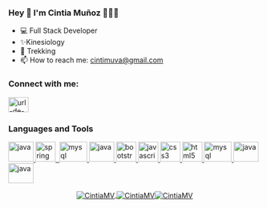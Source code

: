 ### Hey 👋 I'm Cintia Muñoz 👩🏻‍💻


- 💻  Full Stack Developer
-  ✨Kinesiology 
- 🌱 Trekking
- 📫 How to reach me: cintimuva@gmail.com
<h3 align="left">Connect with me:</h3>
<p align="left">
<a href="https://linkedin.com/in/cintia-munoz-valdes-kine/" target="blank"><img align="center" src="https://raw.githubusercontent.com/rahuldkjain/github-profile-readme-generator/master/src/images/icons/Social/linked-in-alt.svg" alt="url-de-linkedin" height="30" width="40" /></a>
</p>

<h3 align="left">Languages and Tools</h3>
    <p align="left"> <a href="#" target="_blank"> <img
                src="https://www.vectorlogo.zone/logos/java/java-icon.svg" alt="java"
                width="50" height="40" margin-right="3px"/> </a> <a href="https://spring.io/" target="_blank"> <img
                src="https://www.vectorlogo.zone/logos/springio/springio-icon.svg" alt="spring" width="40"
                height="40" margin-right="3px"/> </a>
                <a href="#" target="_blank"> <img
                </a> <a href="https://www.mysql.com/" target="_blank"> <img
                src="https://www.vectorlogo.zone/logos/mysql/mysql-icon.svg" alt="mysql"
                width="55" height="40" margin-right="3px"/> </a>
                <a href="#" target="_blank"> <img
                src="https://www.vectorlogo.zone/logos/postgresql/postgresql-icon.svg" alt="java"
                width="50" height="40" margin-right="3px"/> </a> 
                </a> <a href="https://getbootstrap.com" target="_blank"> <img
                src="https://www.vectorlogo.zone/logos/getbootstrap/getbootstrap-icon.svg" alt="bootstrap"
                width="40" height="40" margin-right="3px"/> </a> <a href="#" target="_blank"> <img
                src="https://upload.vectorlogo.zone/logos/javascript/images/239ec8a4-163e-4792-83b6-3f6d96911757.svg" alt="javascript"
                width="40" height="40" margin-right="3px"/> </a> <a href="https://www.w3schools.com/css/" target="_blank"> <img
                src="https://cdn1.iconfinder.com/data/icons/logotypes/32/badge-css-3-128.png" alt="css3"
                width="40" height="40" margin-right="3px"/> </a> <a href="https://www.w3.org/html/" target="_blank"> <img
                src="https://www.vectorlogo.zone/logos/w3_html5/w3_html5-icon.svg" alt="html5"
                width="40" height="40" margin-right="3px"/> </a> <a href="https://developer.mozilla.org/en-US/docs/Web/JavaScript"
                target="_blank"></a><a href="https://www.mysql.com/" target="_blank"> <img
                src="https://www.vectorlogo.zone/logos/nodejs/nodejs-icon.svg" alt="mysql"
                width="55" height="40" margin-right="3px"/> </a>
                <a href="#" target="_blank"> <img
                src="https://www.vectorlogo.zone/logos/phpmyadmin/phpmyadmin-ar21.svg" alt="java"
                width="50" height="40" margin-right="3px"/> </a> <a href="https://spring.io/" target="_blank">
                <img src="https://www.vectorlogo.zone/logos/php/php-horizontal.svg" alt="java"
                width="50" height="40" margin-right="3px"/> </a> <a href="https://spring.io/" target="_blank">
                </p>


<p align="center"><img align="center" src="https://github-readme-stats.vercel.app/api/top-langs?username=Cintia-MV&show_icons=true&locale=en&theme=tokyonight&langs_count=3" alt="CintiaMV" />&nbsp;<img align="center" src="https://github-readme-stats.vercel.app/api?username=Cintia-MV&show_icons=true&locale=en&theme=tokyonight" alt="CintiaMV" /><img align="center" src="https://github-readme-streak-stats.herokuapp.com/?user=Cintia-MV&theme=dark" alt="CintiaMV" /></p>
